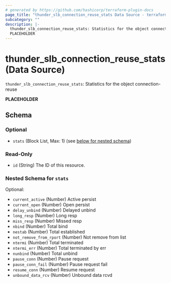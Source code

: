```yaml
---
# generated by https://github.com/hashicorp/terraform-plugin-docs
page_title: "thunder_slb_connection_reuse_stats Data Source - terraform-provider-thunder"
subcategory: ""
description: |-
  thunder_slb_connection_reuse_stats: Statistics for the object connection-reuse
  PLACEHOLDER
---
```


# thunder_slb_connection_reuse_stats (Data Source)

`thunder_slb_connection_reuse_stats`: Statistics for the object connection-reuse

__PLACEHOLDER__



<!-- schema generated by tfplugindocs -->
## Schema

### Optional

- `stats` (Block List, Max: 1) (see [below for nested schema](#nestedblock--stats))

### Read-Only

- `id` (String) The ID of this resource.

<a id="nestedblock--stats"></a>
### Nested Schema for `stats`

Optional:

- `current_active` (Number) Active persist
- `current_open` (Number) Open persist
- `delay_unbind` (Number) Delayed unbind
- `long_resp` (Number) Long resp
- `miss_resp` (Number) Missed resp
- `nbind` (Number) Total bind
- `nestab` (Number) Total established
- `not_remove_from_rport` (Number) Not remove from list
- `ntermi` (Number) Total terminated
- `ntermi_err` (Number) Total terminated by err
- `nunbind` (Number) Total unbind
- `pause_conn` (Number) Pause request
- `pause_conn_fail` (Number) Pause request fail
- `resume_conn` (Number) Resume request
- `unbound_data_rcv` (Number) Unbound data rcvd


